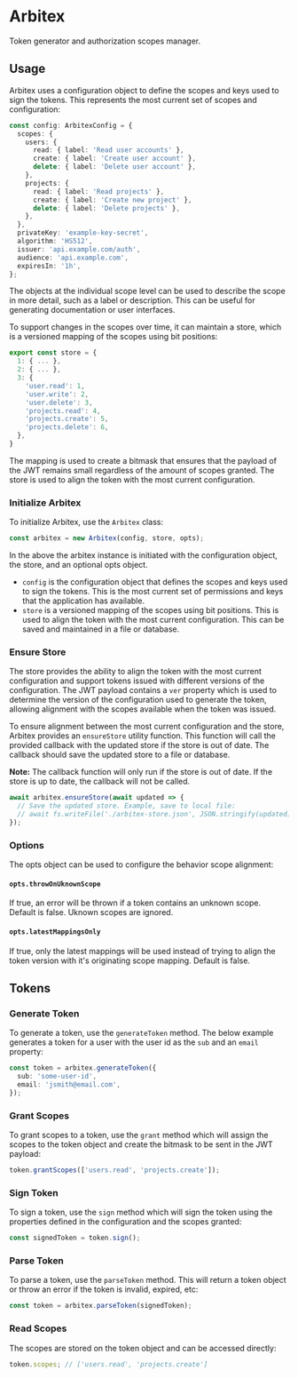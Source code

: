 # Arbitex

Token generator and authorization scopes manager.

## Usage

Arbitex uses a configuration object to define the scopes and keys used to sign the tokens. This represents the most current set of scopes and configuration:

```typescript
const config: ArbitexConfig = {
  scopes: {
    users: {
      read: { label: 'Read user accounts' },
      create: { label: 'Create user account' },
      delete: { label: 'Delete user account' },
    },
    projects: {
      read: { label: 'Read projects' },
      create: { label: 'Create new project' },
      delete: { label: 'Delete projects' },
    },
  },
  privateKey: 'example-key-secret',
  algorithm: 'HS512',
  issuer: 'api.example.com/auth',
  audience: 'api.example.com',
  expiresIn: '1h',
};
```

The objects at the individual scope level can be used to describe the scope in more detail, such as a label or description. This can be useful for generating documentation or user interfaces.

To support changes in the scopes over time, it can maintain a store, which is a versioned mapping of the scopes using bit positions:

```typescript
export const store = {
  1: { ... },
  2: { ... },
  3: {
    'user.read': 1,
    'user.write': 2,
    'user.delete': 3,
    'projects.read': 4,
    'projects.create': 5,
    'projects.delete': 6,
  },
}
```

The mapping is used to create a bitmask that ensures that the payload of the JWT remains small regardless of the amount of scopes granted. The store is used to align the token with the most current configuration.

### Initialize Arbitex

To initialize Arbitex, use the `Arbitex` class:

```typescript
const arbitex = new Arbitex(config, store, opts);
```

In the above the arbitex instance is initiated with the configuration object, the store, and an optional opts object.

- `config` is the configuration object that defines the scopes and keys used to sign the tokens. This is the most current set of permissions and keys that the application has available.
- `store` is a versioned mapping of the scopes using bit positions. This is used to align the token with the most current configuration. This can be saved and maintained in a file or database.

### Ensure Store

The store provides the ability to align the token with the most current configuration and support tokens issued with different versions of the configuration. The JWT payload contains a `ver` property which is used to determine the version of the configuration used to generate the token, allowing alignment with the scopes available when the token was issued.

To ensure alignment between the most current configuration and the store, Arbitex provides an `ensureStore` utility function. This function will call the provided callback with the updated store if the store is out of date. The callback should save the updated store to a file or database.

**Note:** The callback function will only run if the store is out of date. If the store is up to date, the callback will not be called.

```typescript
await arbitex.ensureStore(await updated => {
  // Save the updated store. Example, save to local file:
  // await fs.writeFile('./arbitex-store.json', JSON.stringify(updated));
});
```

### Options

The opts object can be used to configure the behavior scope alignment:

#### `opts.throwOnUknownScope`

If true, an error will be thrown if a token contains an unknown scope. Default is false. Uknown scopes are ignored.

#### `opts.latestMappingsOnly`

If true, only the latest mappings will be used instead of trying to align the token version with it's originating scope mapping. Default is false.

## Tokens

### Generate Token

To generate a token, use the `generateToken` method. The below example generates a token for a user with the user id as the `sub` and an `email` property:

```typescript
const token = arbitex.generateToken({
  sub: 'some-user-id',
  email: 'jsmith@email.com',
});
```

### Grant Scopes

To grant scopes to a token, use the `grant` method which will assign the scopes to the token object and create the bitmask to be sent in the JWT payload:

```typescript
token.grantScopes(['users.read', 'projects.create']);
```

### Sign Token

To sign a token, use the `sign` method which will sign the token using the properties defined in the configuration and the scopes granted:

```typescript
const signedToken = token.sign();
```

### Parse Token

To parse a token, use the `parseToken` method. This will return a token object or throw an error if the token is invalid, expired, etc:

```typescript
const token = arbitex.parseToken(signedToken);
```

### Read Scopes

The scopes are stored on the token object and can be accessed directly:

```typescript
token.scopes; // ['users.read', 'projects.create']
```
